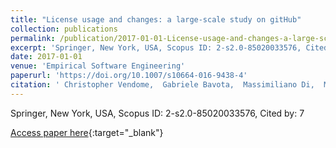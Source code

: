 ```yaml
---
title: "License usage and changes: a large-scale study on gitHub"
collection: publications
permalink: /publication/2017-01-01-License-usage-and-changes-a-large-scale-study-on-gitHub
excerpt: 'Springer, New York, USA, Scopus ID: 2-s2.0-85020033576, Cited by: 7'
date: 2017-01-01
venue: 'Empirical Software Engineering'
paperurl: 'https://doi.org/10.1007/s10664-016-9438-4'
citation: ' Christopher Vendome,  Gabriele Bavota,  Massimiliano Di,  Mario V{\&apos;{a}}squez,  Daniel Germ{\&apos;{a}}n,  Denys Poshyvanyk, &quot;License usage and changes: a large-scale study on gitHub.&quot; Empirical Software Engineering, 2017.'
---
```

Springer, New York, USA, Scopus ID: 2-s2.0-85020033576, Cited by: 7

[Access paper here](https://doi.org/10.1007/s10664-016-9438-4){:target="_blank"}
